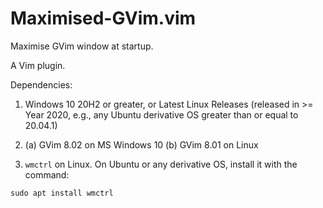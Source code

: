 # Maximised-GVim.vim
Maximise GVim window at startup.

A Vim plugin.

Dependencies:

1. Windows 10 20H2 or greater, or Latest Linux Releases (released in >= Year 2020, e.g., any Ubuntu derivative OS greater than or equal to 20.04.1)

2. (a) GVim 8.02 on MS Windows 10 (b) GVim 8.01 on Linux

3. `wmctrl` on Linux. On Ubuntu or any derivative OS, install it with the command:

`sudo apt install wmctrl`
